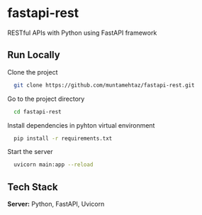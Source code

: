 
# fastapi-rest

RESTful APIs with Python using FastAPI framework


## Run Locally

Clone the project

```bash
  git clone https://github.com/muntamehtaz/fastapi-rest.git
```

Go to the project directory

```bash
  cd fastapi-rest
```

Install dependencies in pyhton virtual environment

```bash
  pip install -r requirements.txt
```

Start the server

```bash
  uvicorn main:app --reload
```


## Tech Stack

**Server:** Python, FastAPI, Uvicorn


